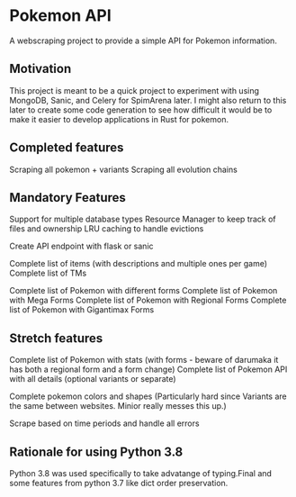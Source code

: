 # Pokemon API

A webscraping project to provide a simple API for Pokemon information.

## Motivation

This project is meant to be a quick project to experiment with using MongoDB, Sanic, and Celery for SpimArena later. I might also return to this later to create some code generation to see how difficult it would be to make it easier to develop applications in Rust for pokemon.


## Completed features

Scraping all pokemon + variants
Scraping all evolution chains

## Mandatory Features

Support for multiple database types
Resource Manager to keep track of files and ownership
LRU caching to handle evictions

Create API endpoint with flask or sanic

Complete list of items (with descriptions and multiple ones per game)
Complete list of TMs

Complete list of Pokemon with different forms
Complete list of Pokemon with Mega Forms
Complete list of Pokemon with Regional Forms
Complete list of Pokemon with Gigantimax Forms




## Stretch features

Complete list of Pokemon with stats (with forms - beware of darumaka it has both a regional form and a form change)
Complete list of Pokemon API with all details (optional variants or separate)

Complete pokemon colors and shapes (Particularly hard since Variants are the same between websites. Minior really messes this up.)

Scrape based on time periods and handle all errors

## Rationale for using Python 3.8

Python 3.8 was used specifically to take advatange of typing.Final and some features from python 3.7 like dict order preservation.
